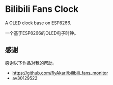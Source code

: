 # Bilibili Fans Clock
A OLED clock base on ESP8266.

一个基于ESP8266的OLED电子时钟。

## 感谢
感谢以下作品对我的帮助。
* https://github.com/flyAkari/bilibili_fans_monitor
* av30129522